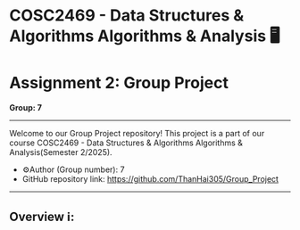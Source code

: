 # COSC2469 - Data Structures & Algorithms Algorithms & Analysis 🖥️
# Assignment 2: Group Project

**Group: 7**

---
Welcome to our Group Project repository! This project is a part of our course COSC2469 -  Data Structures & Algorithms Algorithms & Analysis(Semester 2/2025).
- ⚙️Author (Group number): 7
- GitHub repository link: 
https://github.com/ThanHai305/Group_Project
---
## Overview ℹ️:
